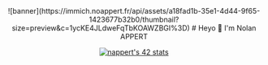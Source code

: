 <div align="center">
![banner](https://immich.noappert.fr/api/assets/a18fad1b-35e1-4d44-9f65-1423677b32b0/thumbnail?size=preview&c=1ycKE4JLdweFqTbKOAWZBGI%3D)
# Heyo 👋 I'm Nolan APPERT

[![nappert's 42 stats](https://badge.mediaplus.ma/kettlebells/nappert?1337Badge=off&UM6P=off)](https://github.com/noappert)

</div>
